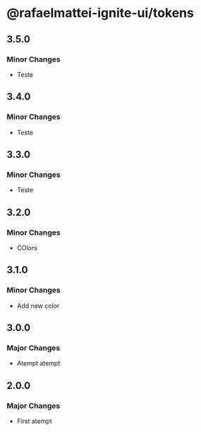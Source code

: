 # @rafaelmattei-ignite-ui/tokens

## 3.5.0

### Minor Changes

- Teste

## 3.4.0

### Minor Changes

- Teste

## 3.3.0

### Minor Changes

- Teste

## 3.2.0

### Minor Changes

- COlors

## 3.1.0

### Minor Changes

- Add new color

## 3.0.0

### Major Changes

- Atempt atempt

## 2.0.0

### Major Changes

- First atempt
